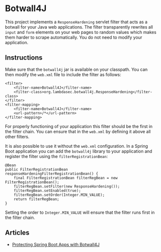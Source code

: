 # Botwall4J

This project implements a `ResponseHardening` servlet filter that acts as a botwall for your Java web applications. The filter transparently rewrites all `input` and `form` elements on your web pages to random values which makes them harder to scrape automatically. You do not need to modify your application.

## Instructions 

Make sure that the `botwall4j` jar is available on your classpath. You can then modify the `web.xml` file to include the filter as follows:

```
<filter>
    <filter-name>Botwall4J</filter-name>
    <filter-class>org.lambdasec.botwall4j.ResponseHardening</filter-class>
</filter>
<filter-mapping>
    <filter-name>Botwall4J</filter-name>
    <url-pattern>/*</url-pattern>
</filter-mapping>
```

For properly functioning of your application this filter should be the first in the filter chain. You can ensure that in the `web.xml` by defining it above all other filters.

It is also possible to use it without the `web.xml` configuration. In a Spring Boot application you can add the `botwall4j` library to your application and register the filter using the `filterRegistrationBean`:

```
@Bean
public FilterRegistrationBean responseHardeningFilterRegistrationBean() {
    final FilterRegistrationBean filterRegBean = new FilterRegistrationBean();
    filterRegBean.setFilter(new ResponseHardening());
    filterRegBean.setEnabled(true);
    filterRegBean.setOrder(Integer.MIN_VALUE);
    return filterRegBean;
}
```

Setting the order to `Integer.MIN_VALUE` will ensure that the filter runs first in the filter chain.

## Articles

- [Protecting Spring Boot Apps with Botwall4J](https://lambdasec.github.io/Protecting-Spring-Boot-Apps-with-Botwall4J/)
